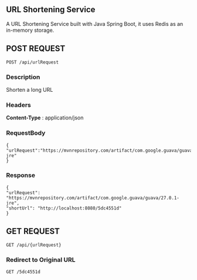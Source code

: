 ## URL Shortening Service
A URL Shortening Service built with Java Spring Boot, it uses Redis as an in-memory storage.


## POST REQUEST

    POST /api/urlRequest
    
### Description
Shorten a long URL 

### Headers
**Content-Type** : application/json

### RequestBody

    {
	"urlRequest":"https://mvnrepository.com/artifact/com.google.guava/guava/27.0.1-jre"
    }

### Response
    {
    "urlRequest": "https://mvnrepository.com/artifact/com.google.guava/guava/27.0.1-jre",
    "shortUrl": "http://localhost:8080/5dc4551d"
    }
    
## GET REQUEST
 
    GET /api/{urlRequest}


### Redirect to Original URL
    
    GET /5dc4551d
    
